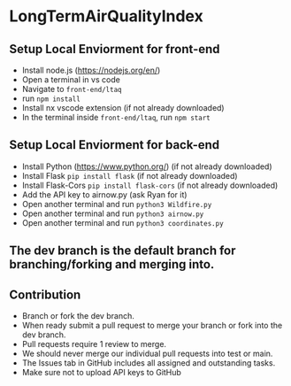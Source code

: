 # LongTermAirQualityIndex
## Setup Local Enviorment for front-end
- Install node.js (https://nodejs.org/en/)
- Open a terminal in vs code 
- Navigate to `front-end/ltaq`
- run `npm install`
- Install nx vscode extension (if not already downloaded)
- In the terminal inside `front-end/ltaq`, run `npm start` 
## Setup Local Enviorment for back-end
- Install Python (https://www.python.org/) (if not already downloaded)
- Install Flask `pip install flask` (if not already downloaded)
- Install Flask-Cors `pip install flask-cors` (if not already downloaded)
- Add the API key to airnow.py (ask Ryan for it)
- Open another terminal and run `python3 Wildfire.py`
- Open another terminal and run `python3 airnow.py`
- Open another terminal and run `python3 coordinates.py`
## The dev branch is the default branch for branching/forking and merging into. 
## Contribution
- Branch or fork the dev branch.
- When ready submit a pull request to merge your branch or fork into the dev branch.
- Pull requests require 1 review to merge.
- We should never merge our individual pull requests into test or main.
- The Issues tab in GitHub includes all assigned and outstanding tasks. 
- Make sure not to upload API keys to GitHub

